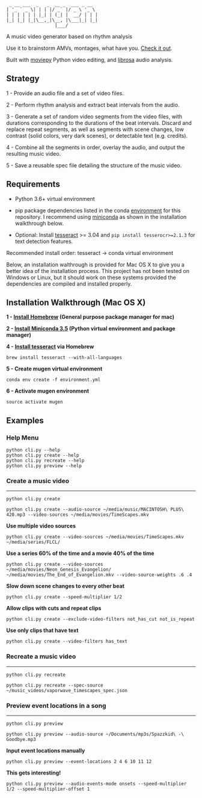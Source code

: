 ```
                                   
 _ __ ___  _   _  __ _  ___ _ __  
| '_ ` _ \| | | |/ _` |/ _ \ '_ \ 
| | | | | | |_| | (_| |  __/ | | |
|_| |_| |_|\__,_|\__, |\___|_| |_|
                  |___/            
```

A music video generator based on rhythm analysis

Use it to brainstorm AMVs, montages, what have you. [Check it out](https://youtu.be/ZlTR6XULe5M).

Built with [moviepy](https://github.com/Zulko/moviepy) Python video editing, and [librosa](https://github.com/librosa/librosa) audio analysis.

## Strategy

1 - Provide an audio file and a set of video files.

2 - Perform rhythm analysis and extract beat intervals from the audio.

3 - Generate a set of random video segments from the video files, with durations corresponding to the durations of the beat intervals. Discard and replace repeat segments, as well as segments with scene changes, low contrast (solid colors, very dark scenes), or detectable text (e.g. credits).

4 - Combine all the segments in order, overlay the audio, and output the resulting music video.

5 - Save a reusable spec file detailing the structure of the music video. 

## Requirements

- Python 3.6+ virtual environment

- pip package dependencies listed in the conda [environment](environment.yml) for this repository. I recommend using [miniconda](http://conda.pydata.org/miniconda.html) as shown in the installation walkthrough below.

- Optional: Install [tesseract](https://github.com/tesseract-ocr/tesseract) >= 3.04 and `pip install tesserocr>=2.1.3` for text detection features.

Recommended install order: tesseract -> conda virtual environment 

Below, an installation walthrough is provided for Mac OS X to give you a better idea of the installation process. This project has not been tested on Windows or Linux, but it should work on these systems provided the dependencies are compiled and installed properly.

## Installation Walkthrough (Mac OS X)

**1 - [Install Homebrew](http://brew.sh/) (General purpose package manager for mac)**

**2 - [Install Miniconda 3.5](http://conda.pydata.org/miniconda.html) (Python virtual environment and package manager)**

**4 - [Install tesseract](https://github.com/tesseract-ocr/tesseract) via Homebrew**

`brew install tesseract --with-all-languages`

**5 - Create mugen virtual environment**

`conda env create -f environment.yml`

**6 - Activate mugen environment**

`source activate mugen`

## Examples

### Help Menu

```
python cli.py --help
python cli.py create --help
python cli.py recreate --help
python cli.py preview --help
```

### Create a music video
---
`python cli.py create`

`python cli.py create --audio-source ~/media/music/MACINTOSH\ PLUS\ 420.mp3 --video-sources ~/media/movies/TimeScapes.mkv`

**Use multiple video sources**

`python cli.py create --video-sources ~/media/movies/TimeScapes.mkv ~/media/series/FLCL/`

**Use a series 60% of the time and a movie 40% of the time**

`python cli.py create --video-sources ~/media/movies/Neon_Genesis_Evangelion/ ~/media/movies/The_End_of_Evangelion.mkv --video-source-weights .6 .4 `

**Slow down scene changes to every other beat**

`python cli.py create --speed-multiplier 1/2`

**Allow clips with cuts and repeat clips**

`python cli.py create --exclude-video-filters not_has_cut not_is_repeat`

**Use only clips that have text**

`python cli.py create --video-filters has_text`

### Recreate a music video
---

`python cli.py recreate`

`python cli.py recreate --spec-source ~/music_videos/vaporwave_timescapes_spec.json`

### Preview event locations in a song
---

`python cli.py preview`

`python cli.py preview --audio-source ~/Documents/mp3s/Spazzkid\ -\ Goodbye.mp3`

**Input event locations manually**

`python cli.py preview --event-locations 2 4 6 10 11 12`

**This gets interesting!**

`python cli.py preview --audio-events-mode onsets --speed-multiplier 1/2 --speed-multiplier-offset 1`




